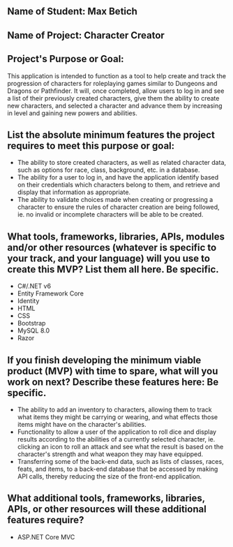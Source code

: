 ## Name of Student: Max Betich

## Name of Project: Character Creator

## Project's Purpose or Goal:
This application is intended to function as a tool to help create and track the progression of characters for roleplaying games similar to Dungeons and Dragons or Pathfinder. It will, once completed, allow users to log in and see a list of their previously created characters, give them the ability to create new characters, and selected a character and advance them by increasing in level and gaining new powers and abilities.

## List the absolute minimum features the project requires to meet this purpose or goal:
* The ability to store created characters, as well as related character data, such as options for race, class, background, etc. in a database.
* The ability for a user to log in, and have the application identify based on their credentials which characters belong to them, and retrieve and display that information as appropriate.
* The ability to validate choices made when creating or progressing a character to ensure the rules of character creation are being followed, ie. no invalid or incomplete characters will be able to be created.

## What tools, frameworks, libraries, APIs, modules and/or other resources (whatever is specific to your track, and your language) will you use to create this MVP? List them all here. Be specific.
* C#/.NET v6
* Entity Framework Core
* Identity
* HTML
* CSS
* Bootstrap
* MySQL 8.0
* Razor

## If you finish developing the minimum viable product (MVP) with time to spare, what will you work on next? Describe these features here: Be specific.
* The ability to add an inventory to characters, allowing them to track what items they might be carrying or wearing, and what effects those items might have on the character's abilities.
* Functionality to allow a user of the application to roll dice and display results according to the abilities of a currently selected character, ie. clicking an icon to roll an attack and see what the result is based on the character's strength and what weapon they may have equipped.
* Transferring some of the back-end data, such as lists of classes, races, feats, and items, to a back-end database that be accessed by making API calls, thereby reducing the size of the front-end application.

## What additional tools, frameworks, libraries, APIs, or other resources will these additional features require?
* ASP.NET Core MVC
